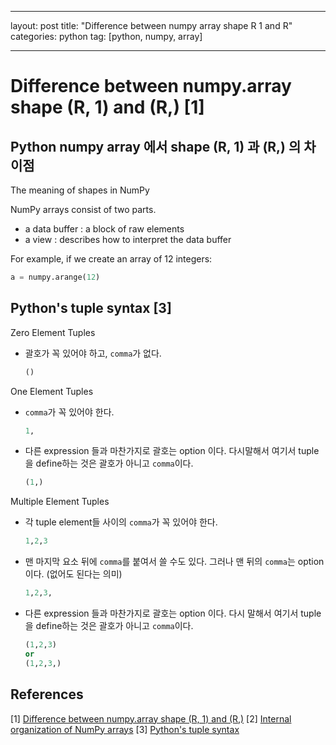 
---

layout: post
title:  "Difference between numpy array shape R 1 and R"
categories: python
tag: [python, numpy, array]

---




# Difference between numpy.array shape (R, 1) and (R,) [1]

## Python numpy array 에서 shape (R, 1) 과 (R,) 의 차이점  

The meaning of shapes in NumPy

NumPy arrays consist of two parts.
- a data buffer : a block of raw elements
- a view : describes how to interpret the data buffer

For example, if we create an array of 12 integers:
```python
a = numpy.arange(12)

```





## Python's tuple syntax [3]

Zero Element Tuples  

- 괄호가 꼭 있어야 하고, `comma`가 없다.

  ```python
  ()
  ```


One Element Tuples  

- `comma`가 꼭 있어야 한다.

  ```python
  1,
  ```


- 다른 expression 들과 마찬가지로 괄호는 option  이다. 다시말해서 여기서 tuple을 define하는 것은 괄호가 아니고 `comma`이다.

  ```python
  (1,)
  ```

Multiple Element Tuples  

- 각 tuple element들 사이의 `comma`가 꼭 있어야 한다.  
  ```python
  1,2,3
  ```

- 맨 마지막 요소 뒤에 `comma`를 붙여서 쓸 수도 있다.  그러나 맨 뒤의 `comma`는 option 이다. (없어도 된다는 의미)
  ```python
  1,2,3,
  ```

- 다른 expression 들과 마찬가지로 괄호는 option 이다.  다시 말해서 여기서 tuple을 define하는 것은 괄호가 아니고 `comma`이다.

  ```python
  (1,2,3)
  or
  (1,2,3,)
  ```

  



## References
[1] [Difference between numpy.array shape (R, 1) and (R,)](https://stackoverflow.com/questions/22053050/difference-between-numpy-array-shape-r-1-and-r)
[2] [Internal organization of NumPy arrays](https://numpy.org/doc/stable/dev/internals.html#numpy-internals)
[3] [Python's tuple syntax](https://wiki.python.org/moin/TupleSyntax)
